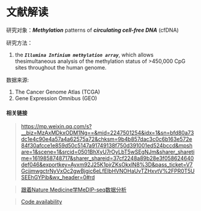 # 文献解读
<!-- by xiaojiao -->

研究对象：***Methylation*** patterns of ***circulating cell-free DNA*** (cfDNA)

研究方法：
1.  the ***`Illumina Infinium methylation array`***, which allows thesimultaneous analysis of the methylation status of >450,000 CpG sites throughout the human genome.


数据来源:
1. The Cancer Genome Atlas (TCGA)
2.  Gene Expression Omnibus (GEO)

#### 相关链接
> https://mp.weixin.qq.com/s?__biz=MzAxMDkxODM1Ng==&mid=2247501254&idx=1&sn=bfd80a73dc1e4c90e4a57a4a62575a72&chksm=9b4b857dac3c0c6b163e572e84f30afcce1e859d50c5147a91749138f750d391001ed524bccd&mpshare=1&scene=1&srcid=0501BhXyU7rOyLbT5wSEgNJm&sharer_sharetime=1619858748717&sharer_shareid=37cf2248a89b28e3f058624640def046&exportkey=Ayxm92J25K1pjrZKsOkxlN8%3D&pass_ticket=V7GcjjmwgctrNyVxOc2gwBjgic6eLfEIbHVNOHaUvTZHxvtV%2FPR0T5USEEhGYPib&wx_header=0#rd

>[跟着Nature Medicine学MeDIP-seq数据分析](https://mp.weixin.qq.com/s?__biz=MzAxMDkxODM1Ng==&mid=2247497344&idx=1&sn=1f001547389e3688643f1c0f19bd1387&chksm=9b4bb63bac3c3f2da41ad2f6fc20fe2cf57af19adfe0d7fab80f8f9d0fa66227605374a66c7b&mpshare=1&scene=1&srcid=0501T47DM4qZnHA0APddtW2s&sharer_sharetime=1619858761848&sharer_shareid=37cf2248a89b28e3f058624640def046&exportkey=A4F4D5nSH81Yc7%2BN%2BZ%2Bb9R0%3D&pass_ticket=V7GcjjmwgctrNyVxOc2gwBjgic6eLfEIbHVNOHaUvTZHxvtV%2FPR0T5USEEhGYPib&wx_header=0#rd)

>[Code availability](https://github.com/nloyfer/meth_atlas)
